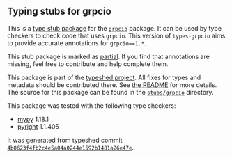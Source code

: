 ## Typing stubs for grpcio

This is a [type stub package](https://typing.python.org/en/latest/tutorials/external_libraries.html)
for the [`grpcio`](https://github.com/grpc/grpc) package. It can be used by type checkers
to check code that uses `grpcio`. This version of
`types-grpcio` aims to provide accurate annotations for
`grpcio==1.*`.

This stub package is marked as [partial](https://typing.python.org/en/latest/spec/distributing.html#partial-stub-packages).
If you find that annotations are missing, feel free to contribute and help complete them.


This package is part of the [typeshed project](https://github.com/python/typeshed).
All fixes for types and metadata should be contributed there.
See [the README](https://github.com/python/typeshed/blob/main/README.md)
for more details. The source for this package can be found in the
[`stubs/grpcio`](https://github.com/python/typeshed/tree/main/stubs/grpcio)
directory.

This package was tested with the following type checkers:
* [mypy](https://github.com/python/mypy/) 1.18.1
* [pyright](https://github.com/microsoft/pyright) 1.1.405

It was generated from typeshed commit
[`4b0623f4fb2c4e5a04a0244e1592b1481a26e47e`](https://github.com/python/typeshed/commit/4b0623f4fb2c4e5a04a0244e1592b1481a26e47e).